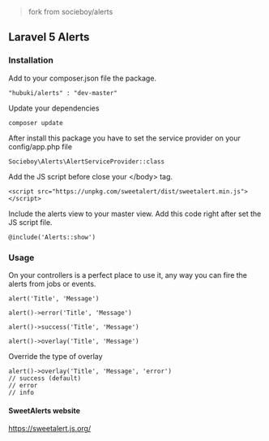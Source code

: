 > fork from socieboy/alerts

## Laravel 5 Alerts

### Installation

Add to your composer.json file the package.

```
"hubuki/alerts" : "dev-master"
```

Update your dependencies

```
composer update
```

After install this package you have to set the service provider on your config/app.php file

```
Socieboy\Alerts\AlertServiceProvider::class
```

[//]: # (Copy the required assets of SweetAlert to your public folder.)
[//]: # (Those assets would be place in the css and js respective directory.)

[//]: # (```)
[//]: # (php artisan vendor:publish --tag=alerts)
[//]: # (```)


[//]: # (Then in your master view add those styles and scripts.)
[//]: # (Put this style between the \<head\> \</head\> tags)
[//]: # (```)
[//]: # (<link rel="stylesheet" type="text/css" href="css/sweetalert.css">)
[//]: # (```)
Add the JS script before close your \</body\> tag.
```
<script src="https://unpkg.com/sweetalert/dist/sweetalert.min.js"></script>
```

Include the alerts view to your master view.
Add this code right after set the JS script file.
```
@include('Alerts::show')
```


### Usage

On your controllers is a perfect place to use it, any way you can fire the alerts from jobs or events.

```
alert('Title', 'Message')

alert()->error('Title', 'Message')

alert()->success('Title', 'Message')

alert()->overlay('Title', 'Message')
```

Override the type of overlay

```
alert()->overlay('Title', 'Message', 'error')
// success (default)
// error
// info
```


#### SweetAlerts website

https://sweetalert.js.org/



